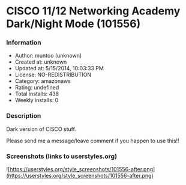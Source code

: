 # CISCO 11/12 Networking Academy Dark/Night Mode (101556)

### Information
- Author: muntoo (unknown)
- Created at: unknown
- Updated at: 5/15/2014, 10:03:33 PM
- License: NO-REDISTRIBUTION
- Category: amazonaws
- Rating: undefined
- Total installs: 438
- Weekly installs: 0


### Description
Dark version of CISCO stuff.

Please send me a message/leave comment if you happen to use this!!


### Screenshots (links to userstyles.org)
![https://userstyles.org/style_screenshots/101556-after.png](https://userstyles.org/style_screenshots/101556-after.png)


